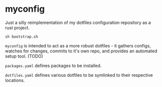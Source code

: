 # myconfig

Just a silly reimplementation of my dotfiles configuration repository as a rust project.

`sh bootstrap.sh` 

`myconfig` is intended to act as a more robust dotfiles - it gathers configs, watches for
changes, commits to it's own repo, and provides an automated setup tool. (TODO)

`packages.yaml` defines packages to be installed.

`dotfiles.yaml` defines various dotfiles to be symlinked to their respective locations.
